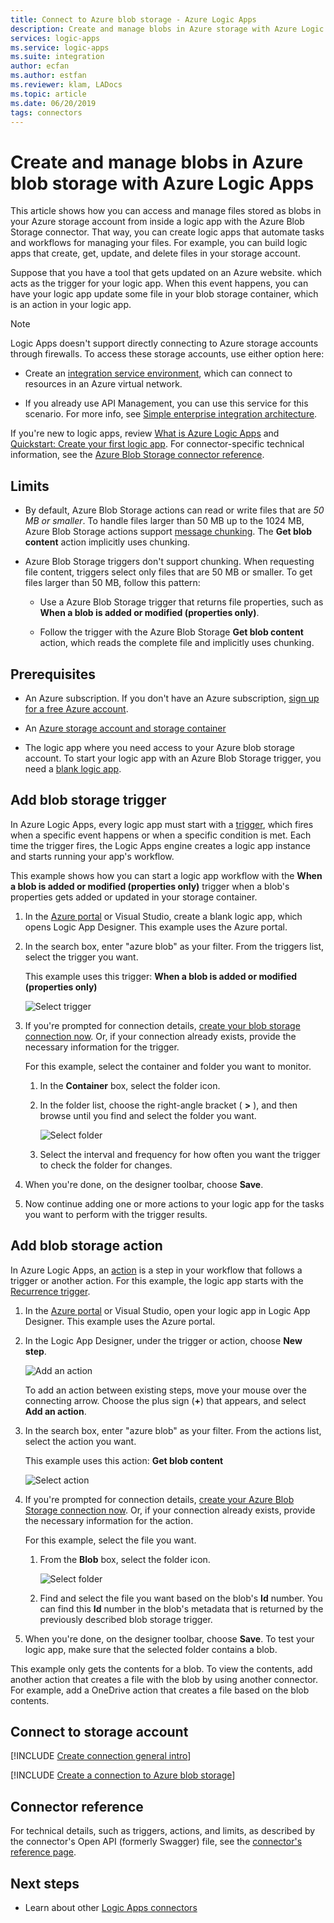 ```yaml
---
title: Connect to Azure blob storage - Azure Logic Apps
description: Create and manage blobs in Azure storage with Azure Logic Apps
services: logic-apps
ms.service: logic-apps
ms.suite: integration
author: ecfan
ms.author: estfan
ms.reviewer: klam, LADocs
ms.topic: article
ms.date: 06/20/2019
tags: connectors
---
```


# Create and manage blobs in Azure blob storage with Azure Logic Apps

This article shows how you can access and manage files stored as blobs in your Azure storage account from inside a logic app with the Azure Blob Storage connector. That way, you can create logic apps that automate tasks and workflows for managing your files. For example, you can build logic apps that create, get, update, and delete files in your storage account.

Suppose that you have a tool that gets updated on an Azure website. which acts as the trigger for your logic app. When this event happens, you can have your logic app update some file in your blob storage container, which is an action in your logic app.

> [!NOTE]
> Logic Apps doesn't support directly connecting to Azure storage 
> accounts through firewalls. To access these storage accounts, 
> use either option here:
>
> * Create an [integration service environment](../logic-apps/connect-virtual-network-vnet-isolated-environment-overview.md), 
> which can connect to resources in an Azure virtual network.
>
> * If you already use API Management, you can use 
> this service for this scenario. For more info, see 
> [Simple enterprise integration architecture](https://aka.ms/aisarch).

If you're new to logic apps, review [What is Azure Logic Apps](../logic-apps/logic-apps-overview.md) and [Quickstart: Create your first logic app](../logic-apps/quickstart-create-first-logic-app-workflow.md). For connector-specific technical information, see the [Azure Blob Storage connector reference](/connectors/azureblobconnector/).

## Limits

* By default, Azure Blob Storage actions can read or write files that are *50 MB or smaller*. To handle files larger than 50 MB up to the 1024 MB, Azure Blob Storage actions support [message chunking](../logic-apps/logic-apps-handle-large-messages.md). The **Get blob content** action implicitly uses chunking.

* Azure Blob Storage triggers don't support chunking. When requesting file content, triggers select only files that are 50 MB or smaller. To get files larger than 50 MB, follow this pattern:

  * Use a Azure Blob Storage trigger that returns file properties, such as **When a blob is added or modified (properties only)**.

  * Follow the trigger with the Azure Blob Storage **Get blob content** action, which reads the complete file and implicitly uses chunking.

## Prerequisites

* An Azure subscription. If you don't have an Azure subscription, [sign up for a free Azure account](https://azure.microsoft.com/free/).

* An [Azure storage account and storage container](../storage/blobs/storage-quickstart-blobs-portal.md)

* The logic app where you need access to your Azure blob storage account. To start your logic app with an Azure Blob Storage trigger, you need a [blank logic app](../logic-apps/quickstart-create-first-logic-app-workflow.md).

<a name="add-trigger"></a>

## Add blob storage trigger

In Azure Logic Apps, every logic app must start with a [trigger](../logic-apps/logic-apps-overview.md#logic-app-concepts), which fires when a specific event happens or when a specific condition is met. Each time the trigger fires, the Logic Apps engine creates a logic app instance and starts running your app's workflow.

This example shows how you can start a logic app workflow with the **When a blob is added or modified (properties only)** trigger when a blob's properties gets added or updated in your storage container.

1. In the [Azure portal](https://portal.azure.com) or Visual Studio, create a blank logic app, which opens Logic App Designer. This example uses the Azure portal.

2. In the search box, enter "azure blob" as your filter. From the triggers list, select the trigger you want.

   This example uses this trigger: **When a blob is added or modified (properties only)**

   ![Select trigger](./media/connectors-create-api-azureblobstorage/azure-blob-trigger.png)

3. If you're prompted for connection details, [create your blob storage connection now](#create-connection). Or, if your connection already exists, provide the necessary information for the trigger.

   For this example, select the container and folder you want to monitor.

   1. In the **Container** box, select the folder icon.

   2. In the folder list, choose the right-angle bracket ( **>** ), and then browse until you find and select the folder you want.

      ![Select folder](./media/connectors-create-api-azureblobstorage/trigger-select-folder.png)

   3. Select the interval and frequency for how often you want the trigger to check the folder for changes.

4. When you're done, on the designer toolbar, choose **Save**.

5. Now continue adding one or more actions to your logic app for the tasks you want to perform with the trigger results.

<a name="add-action"></a>

## Add blob storage action

In Azure Logic Apps, an [action](../logic-apps/logic-apps-overview.md#logic-app-concepts) is a step in your workflow that follows a trigger or another action. For this example, the logic app starts with the [Recurrence trigger](../connectors/connectors-native-recurrence.md).

1. In the [Azure portal](https://portal.azure.com) or Visual Studio, open your logic app in Logic App Designer. This example uses the Azure portal.

2. In the Logic App Designer, under the trigger or action, choose **New step**.

   ![Add an action](./media/connectors-create-api-azureblobstorage/add-action.png) 

   To add an action between existing steps, move your mouse over the connecting arrow. Choose the plus sign (**+**) that appears, and select **Add an action**.

3. In the search box, enter "azure blob" as your filter. From the actions list, select the action you want.

   This example uses this action: **Get blob content**

   ![Select action](./media/connectors-create-api-azureblobstorage/azure-blob-action.png)

4. If you're prompted for connection details, [create your Azure Blob Storage connection now](#create-connection).
Or, if your connection already exists, provide the necessary information for the action.

   For this example, select the file you want.

   1. From the **Blob** box, select the folder icon.
  
      ![Select folder](./media/connectors-create-api-azureblobstorage/action-select-folder.png)

   2. Find and select the file you want based on the blob's **Id** number. You can find this **Id** number in the blob's metadata that is returned by the previously described blob storage trigger.

5. When you're done, on the designer toolbar, choose **Save**.
To test your logic app, make sure that the selected folder contains a blob.

This example only gets the contents for a blob. To view the contents, add another action that creates a file with the blob by using another connector. For example, add a OneDrive action that creates a file based on the blob contents.

<a name="create-connection"></a>

## Connect to storage account

[!INCLUDE [Create connection general intro](../../includes/connectors-create-connection-general-intro.md)]

[!INCLUDE [Create a connection to Azure blob storage](../../includes/connectors-create-api-azureblobstorage.md)]

## Connector reference

For technical details, such as triggers, actions, and limits, 
as described by the connector's Open API (formerly Swagger) file, 
see the [connector's reference page](/connectors/azureblobconnector/).

## Next steps

* Learn about other [Logic Apps connectors](../connectors/apis-list.md)
